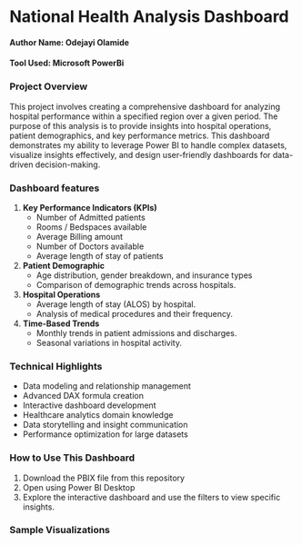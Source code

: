 # National Health Analysis Dashboard
#### Author Name: Odejayi Olamide
#### Tool Used: Microsoft PowerBi

### Project Overview
This project involves creating a comprehensive dashboard for analyzing hospital performance within a specified region over a given period. The purpose of this analysis is to provide insights into hospital operations, patient demographics, and key performance metrics.
This dashboard demonstrates my ability to leverage Power BI to handle complex datasets, visualize insights effectively, and design user-friendly dashboards for data-driven decision-making.

### Dashboard features

1. **Key Performance Indicators (KPIs)**
   - Number of Admitted patients
   - Rooms / Bedspaces available
   - Average Billing amount
   - Number of Doctors available
   - Average length of stay of patients
2. **Patient Demographic**
   - Age distribution, gender breakdown, and insurance types
   - Comparison of demographic trends across hospitals.
3. **Hospital Operations**
   - Average length of stay (ALOS) by hospital.
   - Analysis of medical procedures and their frequency.
4. **Time-Based Trends**
   - Monthly trends in patient admissions and discharges.
   - Seasonal variations in hospital activity.

### Technical Highlights
- Data modeling and relationship management
- Advanced DAX formula creation
- Interactive dashboard development
- Healthcare analytics domain knowledge
- Data storytelling and insight communication
- Performance optimization for large datasets

### How to Use This Dashboard
1. Download the PBIX file from this repository
2. Open using Power BI Desktop
3. Explore the interactive dashboard and use the filters to view specific insights.

### Sample Visualizations
